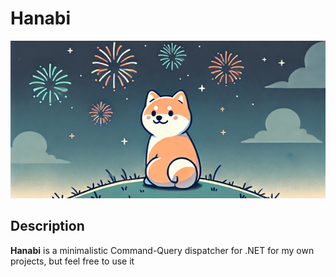 # Hanabi

<div align="center">

  ![hanabi logo](assets/hanabi_logo.png)

</div>

## Description

**Hanabi** is a minimalistic Command-Query dispatcher for .NET for my own projects, but feel free to use it